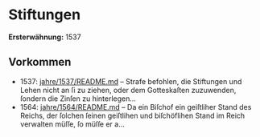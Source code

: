 # Stiftungen

**Ersterwähnung:** 1537

## Vorkommen
- 1537: [jahre/1537/README.md](../jahre/1537/README.md) – Strafe befohlen, die Stiftungen und Lehen nicht an ſi
zu ziehen, oder dem Gotteskaſten zuzuwenden, ſondern die
Zinſen zu hinterlegen...
- 1564: [jahre/1564/README.md](../jahre/1564/README.md) – Da ein Biſchof ein geiſtliher Stand des Reichs, der
ſolchen ſeinen geiſtlihen und biſchöflihen Stand im Reich
verwalten müſſe, ſo müſſe er a...
